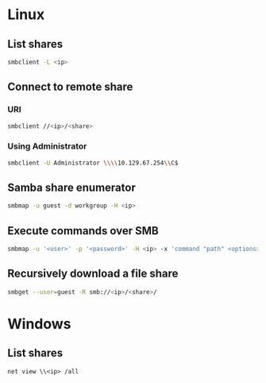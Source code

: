 # Linux
## List shares
```sh
smbclient -L <ip>
```

## Connect to remote share

### URI
```sh
smbclient //<ip>/<share>
```

### Using Administrator
```sh
smbclient -U Administrator \\\\10.129.67.254\\C$
```

## Samba share enumerator
```sh
smbmap -u guest -d workgroup -H <ip>
```

## Execute commands over SMB
```sh
smbmap -u '<user>' -p '<password>' -H <ip> -x 'command "path" <options>'
```

## Recursively download a file share
```sh
smbget --user=guest -R smb://<ip>/<share>/
```

# Windows

## List shares
```batchfile
net view \\<ip> /all
```
